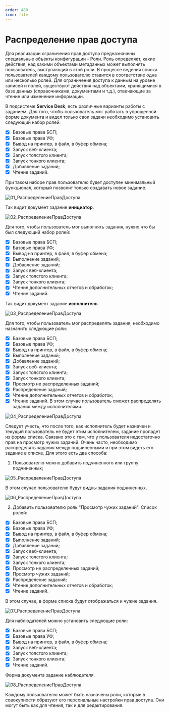 ```yaml
---
order: 480
icon: file
---
```


# Распределение прав доступа

Для реализации ограничения прав доступа предназначены специальные объекты конфигурации - Роли. Роль определяет, какие действия, над какими объектами метаданных может выполнять пользователь, выступающий в этой роли. В процессе ведения списка пользователей каждому пользователю ставится в соответствие одна или несколько ролей. Для ограничения доступа к данным на уровне записей и полей, существуют действия над объектами, хранящимися в базе данных (справочниками, документами и т.д.), отвечающие за чтение или изменение информации.

В подсистеме **Service Desk**, есть различные варианты работы с заданием. Для того, чтобы пользователь мог работать в упрощенной форме документа и видел только свои задачи необходимо установить следующий набор ролей:

* [x] Базовые права БСП;
* [x] Базовые права УФ;
* [x] Вывод на принтер, в файл, в буфер обмена;
* [x] Запуск веб-клиента;
* [x] Запуск толстого клиента;
* [x] Запуск тонкого клиента;
* [x] Добавление заданий;
* [x] Чтение заданий.

При таком наборе прав пользователю будет доступен минимальный функционал, который позволит только создавать новое задание.

![01_РаспределениеПравДоступа](static/01_РаспределениеПравДоступа.png)

Так видит документ задание **инициатор**.

![02_РаспределениеПравДоступа](static/02_РаспределениеПравДоступа.png)

Для того, чтобы пользователь мог выполнять задания, нужно что бы был следующий набор ролей:

* [x] Базовые права БСП;
* [x] Базовые права УФ;
* [x] Вывод на принтер, в файл, в буфер обмена;
* [x] Выполнение заданий;
* [x] Добавление заданий;
* [x] Запуск веб-клиента;
* [x] Запуск толстого клиента;
* [x] Запуск тонкого клиента;
* [x] Чтение дополнительных отчетов и обработок;
* [x] Чтение заданий.

Так видит документ задание **исполнитель**.

![03_РаспределениеПравДоступа](static/03_РаспределениеПравДоступа.png)

Для того, чтобы пользователь мог распределять задания, необходимо назначить следующие роли:

* [x] Базовые права БСП;
* [x] Базовые права УФ;
* [x] Вывод на принтер, в файл, в буфер обмена;
* [x] Выполнение заданий;
* [x] Добавление заданий;
* [x] Запуск веб-клиента;
* [x] Запуск толстого клиента;
* [x] Запуск тонкого клиента;
* [x] Просмотр не распределенных заданий;
* [x] Распределение заданий;
* [x] Чтение дополнительных отчетов и обработок;
* [x] Чтение заданий.
В этом случае пользователь сможет распределять задания между исполнителями.

![04_РаспределениеПравДоступа](static/04_РаспределениеПравДоступа.png)

Следует учесть, что после того, как исполнитель будет назначен и текущий пользователь не будет этим исполнителем, задание пропадет из формы списка. Связано это с тем, что у пользователя недостаточно прав на просмотр чужих заданий.
Очень часто, необходимо распределять задания между подчиненными и при этом видеть его задание в списке. Для этого есть два способа:

1. Пользователю можно добавить подчиненного или группу подчиненных;


![05_РаспределениеПравДоступа](static/05_РаспределениеПравДоступа.png)

В этом случае пользователю будут видны задания подчиненных.

![06_РаспределениеПравДоступа](static/06_РаспределениеПравДоступа.png)

2. Добавить пользователю роль "Просмотр чужих заданий". Список ролей:

* [x] Базовые права БСП;
* [x] Базовые права УФ;
* [x] Вывод на принтер, в файл, в буфер обмена;
* [x] Выполнение заданий;
* [x] Добавление заданий;
* [x] Запуск веб-клиента;
* [x] Запуск толстого клиента;
* [x] Запуск тонкого клиента;
* [x] Просмотр не распределенных заданий;
* [x] Просмотр чужих заданий;
* [x] Распределение заданий;
* [x] Чтение дополнительных отчетов и обработок;
* [x] Чтение заданий.

В этом случае, в форме списка будут отображаться и чужие задания.

![07_РаспределениеПравДоступа](static/07_РаспределениеПравДоступа.png)

Для наблюдателей можно установить следующие роли:

* [x] Базовые права БСП;
* [x] Базовые права УФ;
* [x] Вывод на принтер, в файл, в буфер обмена;
* [x] Запуск веб-клиента;
* [x] Запуск толстого клиента;
* [x] Запуск тонкого клиента;
* [x] Чтение заданий.
 
Форма документа задание наблюдателя.

![08_РаспределениеПравДоступа](static/08_РаспределениеПравДоступа.png)

Каждому пользователю может быть назначены роли, которые в совокупности образуют его персональные настройки прав доступа. Они могут быть как для чтения, так и для редактирования.